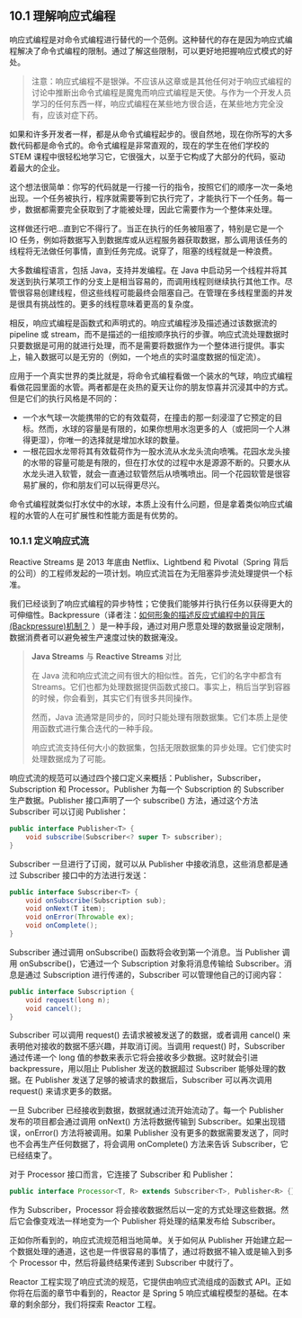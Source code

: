## 10.1 理解响应式编程

响应式编程是对命令式编程进行替代的一个范例。这种替代的存在是因为响应式编程解决了命令式编程的限制。通过了解这些限制，可以更好地把握响应式模式的好处。

> 注意：响应式编程不是银弹。不应该从这章或是其他任何对于响应式编程的讨论中推断出命令式编程是魔鬼而响应式编程是天使。与作为一个开发人员学习的任何东西一样，响应式编程在某些地方很合适，在某些地方完全没有，应该对症下药。

如果和许多开发者一样，都是从命令式编程起步的。很自然地，现在你所写的大多数代码都是命令式的。命令式编程是非常直观的，现在的学生在他们学校的 STEM 课程中很轻松地学习它，它很强大，以至于它构成了大部分的代码，驱动着最大的企业。

这个想法很简单：你写的代码就是一行接一行的指令，按照它们的顺序一次一条地出现。一个任务被执行，程序就需要等到它执行完了，才能执行下一个任务。每一步，数据都需要完全获取到了才能被处理，因此它需要作为一个整体来处理。

这样做还行吧...直到它不得行了。当正在执行的任务被阻塞了，特别是它是一个 IO 任务，例如将数据写入到数据库或从远程服务器获取数据，那么调用该任务的线程将无法做任何事情，直到任务完成。说穿了，阻塞的线程就是一种浪费。

大多数编程语言，包括 Java，支持并发编程。在 Java 中启动另一个线程并将其发送到执行某项工作的分支上是相当容易的，而调用线程则继续执行其他工作。尽管很容易创建线程，但这些线程可能最终会阻塞自己。在管理在多线程里面的并发是很具有挑战性的。更多的线程意味着更高的复杂度。

相反，响应式编程是函数式和声明式的。响应式编程涉及描述通过该数据流的 pipeline 或 stream，而不是描述的一组按顺序执行的步骤。响应式流处理数据时只要数据是可用的就进行处理，而不是需要将数据作为一个整体进行提供。事实上，输入数据可以是无穷的（例如，一个地点的实时温度数据的恒定流）。

应用于一个真实世界的类比就是，将命令式编程看做一个装水的气球，响应式编程看做花园里面的水管。两者都是在炎热的夏天让你的朋友惊喜并沉浸其中的方式。但是它们的执行风格是不同的：

- 一个水气球一次能携带的它的有效载荷，在撞击的那一刻浸湿了它预定的目标。然而，水球的容量是有限的，如果你想用水泡更多的人（或把同一个人淋得更湿），你唯一的选择就是增加水球的数量。
- 一根花园水龙带将其有效载荷作为一股水流从水龙头流向喷嘴。花园水龙头接的水带的容量可能是有限的，但在打水仗的过程中水是源源不断的。只要水从水龙头进入软管，就会一直通过软管然后从喷嘴喷出。同一个花园软管是很容易扩展的，你和朋友们可以玩得更尽兴。

命令式编程就类似打水仗中的水球，本质上没有什么问题，但是拿着类似响应式编程的水管的人在可扩展性和性能方面是有优势的。

### 10.1.1 定义响应式流

Reactive Streams 是 2013 年底由 Netflix、Lightbend 和 Pivotal（Spring 背后的公司）的工程师发起的一项计划。响应式流旨在为无阻塞异步流处理提供一个标准。

我们已经谈到了响应式编程的异步特性；它使我们能够并行执行任务以获得更大的可伸缩性。Backpressure（译者注：[如何形象的描述反应式编程中的背压(Backpressure)机制？](https://www.zhihu.com/question/49618581/answer/237078934) ）是一种手段，通过对用户愿意处理的数据量设定限制，数据消费者可以避免被生产速度过快的数据淹没。

> **Java Streams** 与 **Reactive Streams** 对比
>
> 在 Java 流和响应式流之间有很大的相似性。首先，它们的名字中都含有 Streams。它们也都为处理数据提供函数式接口。事实上，稍后当学到容器的时候，你会看到，其实它们有很多共同操作。
>
> 然而，Java 流通常是同步的，同时只能处理有限数据集。它们本质上是使用函数式进行集合迭代的一种手段。
>
> 响应式流支持任何大小的数据集，包括无限数据集的异步处理。它们使实时处理数据成为了可能。

响应式流的规范可以通过四个接口定义来概括：Publisher，Subscriber，Subscription 和 Processor。Publisher 为每一个 Subscription 的 Subscriber 生产数据。Publisher 接口声明了一个 subscribe() 方法，通过这个方法 Subscriber 可以订阅 Publisher：

```java
public interface Publisher<T> {
    void subscribe(Subscriber<? super T> subscriber);
}
```

Subscriber 一旦进行了订阅，就可以从 Publisher 中接收消息，这些消息都是通过 Subscriber 接口中的方法进行发送：

```java
public interface Subscriber<T> {
    void onSubscribe(Subscription sub);
    void onNext(T item);
    void onError(Throwable ex);
    void onComplete();
}
```

Subscriber 通过调用 onSubscribe() 函数将会收到第一个消息。当 Publisher 调用 onSubscribe()，它通过一个 Subscription 对象将消息传输给 Subscriber。消息是通过 Subscription 进行传递的，Subscriber 可以管理他自己的订阅内容：

```java
public interface Subscription {
    void request(long n);
    void cancel();
}
```

Subscriber 可以调用 request() 去请求被被发送了的数据，或者调用 cancel() 来表明他对接收的数据不感兴趣，并取消订阅。当调用 request() 时，Subscriber 通过传递一个 long 值的参数来表示它将会接收多少数据。这时就会引进 backpressure，用以阻止 Publisher 发送的数据超过 Subscriber 能够处理的数据。在 Publisher 发送了足够的被请求的数据后，Subscriber 可以再次调用 request() 来请求更多的数据。

一旦 Subcriber 已经接收到数据，数据就通过流开始流动了。每一个 Publisher 发布的项目都会通过调用 onNext() 方法将数据传输到 Subscriber。如果出现错误，onError() 方法将被调用。如果 Publisher 没有更多的数据需要发送了，同时也不会再生产任何数据了，将会调用 onComplete() 方法来告诉 Subscriber，它已经结束了。

对于 Processor 接口而言，它连接了 Subscriber 和 Publisher：

```java
public interface Processor<T, R> extends Subscriber<T>, Publisher<R> {}
```

作为 Subscriber，Processor 将会接收数据然后以一定的方式处理这些数据。然后它会像变戏法一样地变为一个 Publisher 将处理的结果发布给 Subscriber。

正如你所看到的，响应式流规范相当地简单。关于如何从 Publisher 开始建立起一个数据处理的通道，这也是一件很容易的事情了，通过将数据不输入或是输入到多个 Processor 中，然后将最终结果传递到 Subscriber 中就行了。

Reactor 工程实现了响应式流的规范，它提供由响应式流组成的函数式 API。正如你将在后面的章节中看到的，Reactor 是 Spring 5 响应式编程模型的基础。在本章的剩余部分，我们将探索 Reactor 工程。